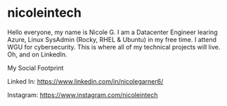 # nicoleintech
Hello everyone, my name is Nicole G. I am a Datacenter Engineer learing Azure, Linux SysAdmin (Rocky, RHEL & Ubuntu) in my free time. I attend WGU for cybersecurity. This is where all of my technical projects will live. Oh, and on LinkedIn. 

My Social Footprint

Linked In: https://www.linkedin.com/in/nicolegarner6/

Instagram: https://www.instagram.com/nicoleintech
